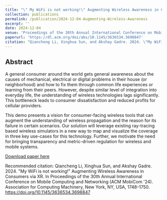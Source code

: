 ```yaml
---
title: "\" My WiFi is not working!\" Augmenting Wireless Awareness in Consumers via XR"
collection: publications
permalink: /publication/2024-12-04-Augmenting-Wireless-Awareness
excerpt: ''
date: 2024-12-04
venue: 'Proceedings of the 30th Annual International Conference on Mobile Computing and Networking'
paperurl: 'https://dl.acm.org/doi/abs/10.1145/3636534.3698847'
citation: "Qiancheng Li, Xinghua Sun, and Akshay Gadre. 2024. \"My WiFi is not working!\" Augmenting Wireless Awareness in Consumers via XR. In Proceedings of the 30th Annual International Conference on Mobile Computing and Networking (ACM MobiCom '24). Association for Computing Machinery, New York, NY, USA, 1748–1750. https://doi.org/10.1145/3636534.3698847"
---
```

Abstract
---
A general consumer around the world gets general awareness about the causes of mechanical, electrical or digital problems in their house (or neighborhood) and how to fix them through common life experiences or learning from their peers. However, despite similar level of integration into everyday life, the understanding of wireless technologies lags significantly. This bottleneck leads to consumer dissatisfaction and reduced profits for cellular providers.

This demo presents a vision for consumer-facing wireless tools that can augment the understanding of wireless propagation and the reason for its failure in certain scenarios. Our solution will leverage existing ray-tracing based wireless simulators in a new way to map and visualize the coverage in three key use-cases for this technology. Further, we motivate the need for bringing transparency and metric-driven regulation for wireless and mobile systems.

[Download paper here](https://dl.acm.org/doi/abs/10.1145/3636534.3698847)

Recommended citation: Qiancheng Li, Xinghua Sun, and Akshay Gadre. 2024. "My WiFi is not working!" Augmenting Wireless Awareness in Consumers via XR. In Proceedings of the 30th Annual International Conference on Mobile Computing and Networking (ACM MobiCom '24). Association for Computing Machinery, New York, NY, USA, 1748–1750. https://doi.org/10.1145/3636534.3698847
